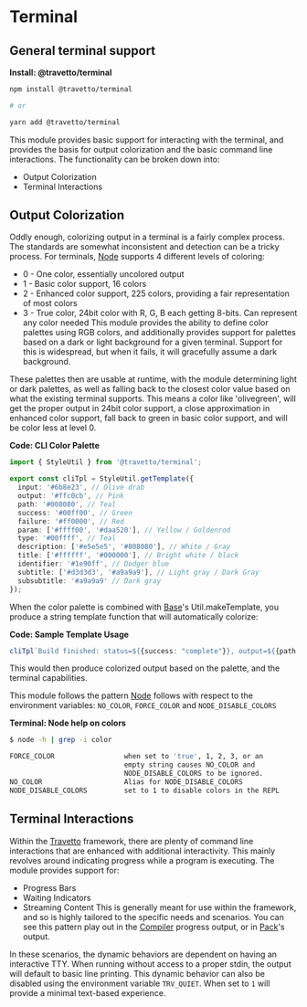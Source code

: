 <!-- This file was generated by @travetto/doc and should not be modified directly -->
<!-- Please modify https://github.com/travetto/travetto/tree/main/module/terminal/DOC.tsx and execute "npx trv doc" to rebuild -->
# Terminal

## General terminal support

**Install: @travetto/terminal**
```bash
npm install @travetto/terminal

# or

yarn add @travetto/terminal
```

This module provides basic support for interacting with the terminal, and provides the basis for output colorization and the basic command line interactions.  The functionality can be broken down into:
   *  Output Colorization
   *  Terminal Interactions

## Output Colorization
Oddly enough, colorizing output in a terminal is a fairly complex process.  The standards are somewhat inconsistent and detection can be a tricky process. For terminals, [Node](https://nodejs.org) supports 4 different levels of coloring:
   *  0 - One color, essentially uncolored output
   *  1 - Basic color support, 16 colors
   *  2 - Enhanced color support, 225 colors, providing a fair representation of most colors
   *  3 - True color, 24bit color with R, G, B each getting 8-bits.  Can represent any color needed
This module provides the ability to define color palettes using RGB colors, and additionally provides support for palettes based on a dark or light background for a given terminal.  Support for this is widespread, but when it fails, it will gracefully assume a dark background. 

These palettes then are usable at runtime, with the module determining light or dark palettes, as well as falling back to the closest color value based on what the existing terminal supports.  This means a color like 'olivegreen', will get the proper output in 24bit color support, a close approximation in enhanced color support, fall back to green in basic color support, and will be color less at level 0.

**Code: CLI Color Palette**
```typescript
import { StyleUtil } from '@travetto/terminal';

export const cliTpl = StyleUtil.getTemplate({
  input: '#6b8e23', // Olive drab
  output: '#ffc0cb', // Pink
  path: '#008080', // Teal
  success: '#00ff00', // Green
  failure: '#ff0000', // Red
  param: ['#ffff00', '#daa520'], // Yellow / Goldenrod
  type: '#00ffff', // Teal
  description: ['#e5e5e5', '#808080'], // White / Gray
  title: ['#ffffff', '#000000'], // Bright white / black
  identifier: '#1e90ff', // Dodger blue
  subtitle: ['#d3d3d3', '#a9a9a9'], // Light gray / Dark Gray
  subsubtitle: '#a9a9a9' // Dark gray
});
```

When the color palette is combined with [Base](https://github.com/travetto/travetto/tree/main/module/base#readme "Environment config and common utilities for travetto applications.")'s Util.makeTemplate, you produce a string template function that will automatically colorize:

**Code: Sample Template Usage**
```typescript
cliTpl`Build finished: status=${{success: "complete"}}, output=${{path: "/build.zip"}}`
```

This would then produce colorized output based on the palette, and the terminal capabilities. 

This module follows the pattern [Node](https://nodejs.org) follows with respect to the environment variables: `NO_COLOR`, `FORCE_COLOR` and `NODE_DISABLE_COLORS`

**Terminal: Node help on colors**
```bash
$ node -h | grep -i color

FORCE_COLOR                 when set to 'true', 1, 2, 3, or an
                            empty string causes NO_COLOR and
                            NODE_DISABLE_COLORS to be ignored.
NO_COLOR                    Alias for NODE_DISABLE_COLORS
NODE_DISABLE_COLORS         set to 1 to disable colors in the REPL
```

## Terminal Interactions
Within the [Travetto](https://travetto.dev) framework, there are plenty of command line interactions that are enhanced with additional interactivity.  This mainly revolves around indicating progress while a program is executing.  The module provides support for:
   *  Progress Bars
   *  Waiting Indicators
   *  Streaming Content
This is generally meant for use within the framework, and so is highly tailored to the specific needs and scenarios.  You can see this pattern play out in the [Compiler](https://github.com/travetto/travetto/tree/main/module/compiler#readme "The compiler infrastructure for the Travetto framework") progress output, or in [Pack](https://github.com/travetto/travetto/tree/main/module/pack#readme "Code packing utilities")'s output. 

In these scenarios, the dynamic behaviors are dependent on having an interactive TTY.  When running without access to a proper stdin, the output will default to basic line printing.    This dynamic behavior can also be disabled using the environment variable `TRV_QUIET`.  When set to `1` will provide a minimal text-based experience.
